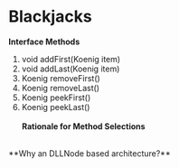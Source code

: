 # Blackjacks
**Interface Methods**
1. void addFirst(Koenig item)
2. void addLast(Koenig item)
3. Koenig removeFirst()
4. Koenig removeLast()
5. Koenig peekFirst()
6. Koenig peekLast()
<br> <br> 
**Rationale for Method Selections** <br> 
<br> 
**Why an DLLNode based architecture?** <br> 
<br> 
